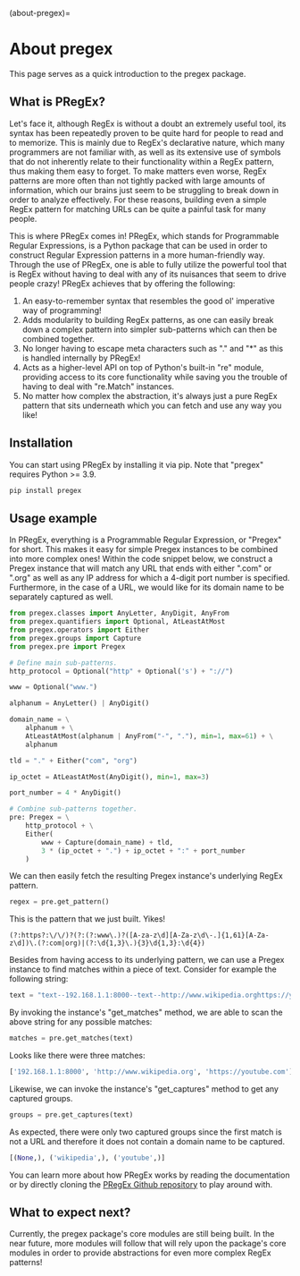 (about-pregex)=

# About pregex

This page serves as a quick introduction to the pregex package.


<!-- What is PRegEx? -->
## What is PRegEx?

Let's face it, although RegEx is without a doubt an extremely useful tool, its syntax has been repeatedly proven to be quite hard for people to read and to memorize. This is mainly due to RegEx's declarative nature, which many programmers are not familiar with, as well as its extensive use of symbols that do not inherently relate to their functionality within a RegEx pattern, thus making them easy to forget. To make matters even worse, RegEx patterns are more often than not tightly packed with large amounts of information, which our brains just seem to be struggling to break down in order to analyze effectively. For these reasons, building even a simple RegEx pattern for matching URLs can be quite a painful task for many people.

This is where PRegEx comes in! PRegEx, which stands for Programmable Regular Expressions, is a Python package that can be used in order to construct Regular Expression patterns in a more human-friendly way. Through the use of PRegEx, one is able to fully utilize the powerful tool that is RegEx without having to deal with any of its nuisances that seem to drive people crazy! PRegEx achieves that by offering the following:

1. An easy-to-remember syntax that resembles the good ol' imperative way of programming!
2. Adds modularity to building RegEx patterns, as one can easily break down a complex pattern into simpler sub-patterns which can then be combined together.
3. No longer having to escape meta characters such as "." and "*" as this is handled internally by PRegEx!
4. Acts as a higher-level API on top of Python's built-in "re" module, providing access to its core functionality while saving you the trouble of having to deal with "re.Match" instances.
5. No matter how complex the abstraction, it's always just a pure RegEx pattern that sits underneath which you can fetch and use any way you like!


<!-- Installation -->
## Installation

You can start using PRegEx by installing it via pip. Note that "pregex" requires Python >= 3.9.

```sh
pip install pregex
```


<!-- Usage example -->
## Usage example

In PRegEx, everything is a Programmable Regular Expression, or "Pregex" for short. This makes it easy for simple Pregex instances to be combined into more complex ones! Within the code snippet below, we construct a Pregex instance that will match any URL that ends with either ".com" or ".org" as well as any IP address for which a 4-digit port number is specified. Furthermore, in the case of a URL, we would like for its domain name to be separately captured as well.

```python
from pregex.classes import AnyLetter, AnyDigit, AnyFrom
from pregex.quantifiers import Optional, AtLeastAtMost
from pregex.operators import Either
from pregex.groups import Capture
from pregex.pre import Pregex

# Define main sub-patterns.
http_protocol = Optional("http" + Optional('s') + "://")

www = Optional("www.")

alphanum = AnyLetter() | AnyDigit()

domain_name = \
    alphanum + \
    AtLeastAtMost(alphanum | AnyFrom("-", "."), min=1, max=61) + \
    alphanum

tld = "." + Either("com", "org")

ip_octet = AtLeastAtMost(AnyDigit(), min=1, max=3)

port_number = 4 * AnyDigit()

# Combine sub-patterns together.
pre: Pregex = \
    http_protocol + \
    Either(
        www + Capture(domain_name) + tld,
        3 * (ip_octet + ".") + ip_octet + ":" + port_number
    )
```

We can then easily fetch the resulting Pregex instance's underlying RegEx pattern.
```python
regex = pre.get_pattern()
```

This is the pattern that we just built. Yikes!
```
(?:https?:\/\/)?(?:(?:www\.)?([A-za-z\d][A-Za-z\d\-.]{1,61}[A-Za-z\d])\.(?:com|org)|(?:\d{1,3}\.){3}\d{1,3}:\d{4})
```

Besides from having access to its underlying pattern, we can use a Pregex instance to find matches within a piece of text. Consider for example the following string:
```python
text = "text--192.168.1.1:8000--text--http://www.wikipedia.orghttps://youtube.com--text"
```
By invoking the instance's "get_matches" method, we are able to scan the above string for any possible matches:
```python
matches = pre.get_matches(text)
```

Looks like there were three matches:
```python
['192.168.1.1:8000', 'http://www.wikipedia.org', 'https://youtube.com']
```

Likewise, we can invoke the instance's "get_captures" method to get any captured groups.
```python
groups = pre.get_captures(text)
```
As expected, there were only two captured groups since the first match is not a URL and therefore it does not contain a domain name to be captured.
```python
[(None,), ('wikipedia',), ('youtube',)]
```

You can learn more about how PRegEx works by reading the documentation or by directly cloning the [PRegEx Github repository][repo-url] to play around with.


<!-- What to expect next? -->
## What to expect next?

Currently, the pregex package's core modules are still being built. In the near future, more modules will follow that will rely upon the package's core modules in order to provide abstractions for even more complex RegEx patterns!

<!-- MARKDOWN LINKS & IMAGES -->
[repo-url]: https://github.com/manoss96/pregex